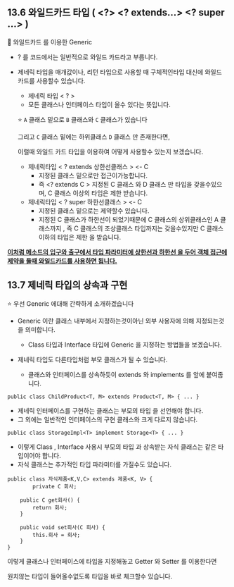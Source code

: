 ## 13.6 와일드카드 타입 ( <?> <? extends...> <? super ...> )



:star2: 와일드카드 를 이용한 Generic 

*  ? 를 코드에서는 일반적으로 와일드 카드라고 부릅니다.

* 제네릭 타입을 매개값이나, 리턴 타입으로 사용할 때 구체적인타입 대신에 와일드 카드를 사용할수 있습니다.

  *  제네릭 타입 < ? > 
    * 모든 클래스나 인터페이스 타입이 올수 있다는 뜻입니다.

  

  :star: `A` 클래스 밑으로 `B` 클래스와  `C` 클래스가 있습니다

  그리고 `C` 클래스 밑에는 하위클래스 `D` 클래스 만 존재한다면,

  이럴때 와일드 카드 타입을 이용하여 어떻게 사용할수 있는지 보겠습니다.

  

  * 제네릭타입 < ? extends 상한선클래스 >  <- C
    * 지정된 클래스 밑으로만 접근이가능합니다.
    * 즉 <? extends C >  지정된 C 클래스 와 D 클래스 만 타입을 갖을수있으며, C 클래스 이상의 타입은 제한 받습니다.
  * 제네릭타입 < ? super 하한선클래스 > <- C
    * 지정된 클래스 밑으로는 제약할수 있습니다.
    * <? super C>    지정된  C 클래스가 하한선이 되었기때문에  C 클래스의 상위클래스인 A 클래스까지 ,  즉 C 클래스의 조상클래스 타입까지는 갖을수있지만 C 클래스 이하의 타입은 제한 을 받습니다.



**<u>이처럼 메소드의 입구와 출구에서 타입 파라미터에 상한선과 하한선 을 두어 객체 접근에 제약을 둘때 와일드카드를 사용하면 됩니다.</u>**



## 13.7 제네릭 타입의 상속과 구현



:star: 우선 Generic 에대해 간략하게 소개하겠습니다

* Generic 이란 클래스 내부에서 지정하는것이아닌 외부 사용자에 의해 지정되는것을 의미합니다.
  * Class 타입과 Interface 타입에 Generic 을 지정하는 방법들을 보겠습니다.





* 제네릭 타입도 다른타입처럼 부모 클래스가 될 수 있습니다.
  * 클래스와 인터페이스를 상속하듯이 extends 와 implements 를 앞에 붙여줍니다.

```
public class ChildProduct<T, M> extends Product<T, M> { ... }
```

* 제네릭 인터페이스를 구현하는 클래스는 부모의 타입 을  선언해야 합니다.
* 그 외에는 일반적인 인터페이스의 구현 클래스와 크게 다르지 않습니다.

```
public class StorageImpl<T> implement Storage<T> { ... }
```

* 이렇게 Class , Interface 사용시 부모의 타입 과 상속받는 자식 클래스는  같은  타입이어야 합니다. 
* 자식 클래스는 추가적인 타입 파라미터를 가질수도 있습니다. 



```
public class 자식제품<K,V,C> extends 제품<K, V> {
        private C 회사;

    public C get회사() {
        return 회사;
    }

    public void set회사(C 회사) {
        this.회사 = 회사;
    }
}
```



 이렇게 클래스나 인터페이스에 타입을 지정해놓고 Getter 와 Setter 를 이용한다면

원치않는 타입이 들어올수없도록 타입을 바로 체크할수 있습니다.
